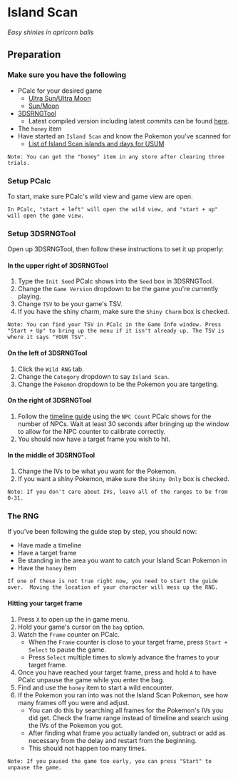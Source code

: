 # Island Scan
_Easy shinies in apricorn balls_

## Preparation

### Make sure you have the following
- PCalc for your desired game
    - [Ultra Sun/Ultra Moon](https://pokemonrng.com/downloads/pcalc/pcalc-usum.zip)
    - [Sun/Moon](https://pokemonrng.com/downloads/pcalc/pcalc-sm.zip)
- [3DSRNGTool](https://github.com/wwwwwwzx/3DSRNGTool/releases)
  - Latest compiled version including latest commits can be found [here](https://ci.appveyor.com/project/wwwwwwzx/3dsrngtool/build/artifacts).
- The `honey` item
- Have started an `Island Scan` and know the Pokemon you've scanned for
  - [List of Island Scan islands and days for USUM](https://pokemonrng.com/guides/tools/en/Island%20Scan%20Pokemon%20-%20USUM.md)

```
Note: You can get the "honey" item in any store after clearing three trials.
```

### Setup PCalc

To start, make sure PCalc's wild view and game view are open.

```
In PCalc, "start + left" will open the wild view, and "start + up" will open the game view.
```

### Setup 3DSRNGTool

Open up 3DSRNGTool, then follow these instructions to set it up properly:

#### In the upper right of 3DSRNGTool

1. Type the `Init Seed` PCalc shows into the `Seed` box in 3DSRNGTool.
2. Change the `Game Version` dropdown to be the game you're currently playing.
3. Change `TSV` to be your game's TSV.
4. If you have the shiny charm, make sure the `Shiny Charm` box is checked.

```
Note: You can find your TSV in PCalc in the Game Info window. Press "Start + Up" to bring up the menu if it isn't already up. The TSV is where it says "YOUR TSV".
```

#### On the left of 3DSRNGTool

1. Click the `Wild RNG` tab.
2. Change the `Category` dropdown to say `Island Scan`.
3. Change the `Pokemon` dropdown to be the Pokemon you are targeting.

#### On the right of 3DSRNGTool

1. Follow the [timeline guide](https://pokemonrng.com/guides/usum/en/Timeline%20Guide.md) using the `NPC Count` PCalc shows for the number of NPCs. Wait at least 30 seconds after bringing up the window to allow for the NPC counter to calibrate correctly.
2. You should now have a target frame you wish to hit.


#### In the middle of 3DSRNGTool
1. Change the IVs to be what you want for the Pokemon.
2. If you want a shiny Pokemon, make sure the `Shiny Only` box is checked.

```
Note: If you don't care about IVs, leave all of the ranges to be from 0-31.
```

### The RNG

If you've been following the guide step by step, you should now:
- Have made a timeline
- Have a target frame
- Be standing in the area you want to catch your Island Scan Pokemon in
- Have the `honey` item

```
If one of these is not true right now, you need to start the guide over.  Moving the location of your character will mess up the RNG.
```

#### Hitting your target frame

1. Press `X` to open up the in game menu.
2. Hold your game's cursor on the `bag` option.
3. Watch the `Frame` counter on PCalc.
    - When the `Frame` counter is close to your target frame, press `Start + Select` to pause the game.
    - Press `Select` multiple times to slowly advance the frames to your target frame.
4. Once you have reached your target frame, press and hold `A` to have PCalc unpause the game while you enter the bag.
5. Find and use the `honey` item to start a wild encounter.
6. If the Pokemon you ran into was not the Island Scan Pokemon, see how many frames off you were and adjust.
    - You can do this by searching all frames for the Pokemon's IVs you did get. Check the frame range instead of timeline and search using the IVs of the Pokemon you got.
    - After finding what frame you actually landed on, subtract or add as necessary from the delay and restart from the beginning.
    - This should not happen too many times.

```
Note: If you paused the game too early, you can press "Start" to unpause the game.
```
